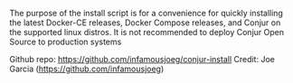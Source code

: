 The purpose of the install script is for a convenience for quickly installing the latest Docker-CE releases, Docker Compose releases, and Conjur on the supported linux distros. It is not recommended to deploy Conjur Open Source to production systems

Github repo: https://github.com/infamousjoeg/conjur-install
Credit: Joe Garcia (https://github.com/infamousjoeg)
